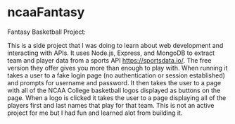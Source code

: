 # ncaaFantasy
Fantasy Basketball Project:

This is a side project that I was doing to learn about web development and interacting with APIs. It uses Node.js, Express, and MongoDB to extract team and player data from a sports API https://sportsdata.io/. The free version they offer gives you more than enough to play with. When running it takes a user to a fake login page (no authentication or session established) and prompts for username and password. It then takes the user to a page with all of the NCAA College basketball logos displayed as buttons on the page. When a logo is clicked it takes the user to a page displaying all of the players first and last names that play for that team. This is not an active project for me but I had fun and learned alot from building it. 
